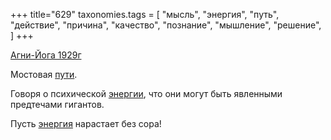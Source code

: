 +++
title="629"
taxonomies.tags = [
 "мысль",
 "энергия",
 "путь",
 "действие",
 "причина",
 "качество",
 "познание",
 "мышление",
 "решение",
]
+++

[Агни-Йога 1929г](/agni/1929)

Мостовая [пути](/tags/действие).   

Говоря о психической [энергии](/tags/познание), что они могут быть явленными предтечами гигантов.   

Пусть [энергия](/tags/энергия) нарастает без сора!